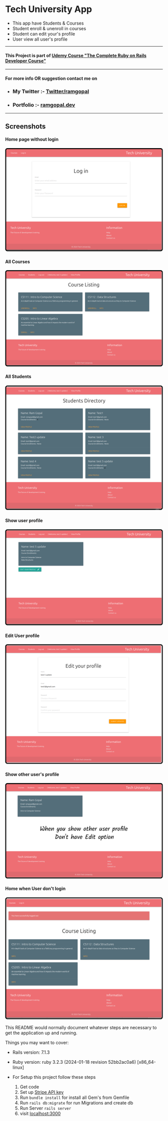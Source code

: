 # Tech University App

- This app have Students & Courses
- Student enroll & unenroll in courses
- Student can edit your's profile
- User view all user's profile
---

#### This Project is part of [Udemy Course "The Complete Ruby on Rails Developer Course"](https://www.udemy.com/course/the-complete-ruby-on-rails-developer-course/)

---

#### For more info OR suggestion contact me on

- ### My Twitter :- <a href="https://twitter.com/ramgopalsiddh1/"> Twitter/ramgopal </a>

- ### Portfolio :- <a href="https://ramgopal.dev/">ramgopal.dev</a>
---


## Screenshots

#### Home page without login
  <img src="screenshots/1_login_form.png">

#### All Courses
  <img src="screenshots/2_course_listing.png">

#### All Students
  <img src="screenshots/3_student_listing.png">

#### Show user profile
  <img src="screenshots/4_user_profile.png">

#### Edit User profile
  <img src="screenshots/5_edit_profile.png">

#### Show other user's profile
  <img src="screenshots/6_user_profile_when_not_login.png">

#### Home when User don't login
  <img src="screenshots/7_home_when_not_login.png">


This README would normally document whatever steps are necessary to get the
application up and running.

Things you may want to cover:

* Rails version: 7.1.3

* Ruby version: ruby 3.2.3 (2024-01-18 revision 52bb2ac0a6) [x86_64-linux]

* For Setup this project follow these steps
  1. Get code 
  2. Set up [Stripe API key](https://docs.stripe.com/api)
  3. Run `bundle install` for install all Gem's from Gemfile
  4. Run `rails db:migrate` for run Migrations and create db
  5. Run Server `rails server`
  6. visit [localhost:3000](http://127.0.0.1:3000)
